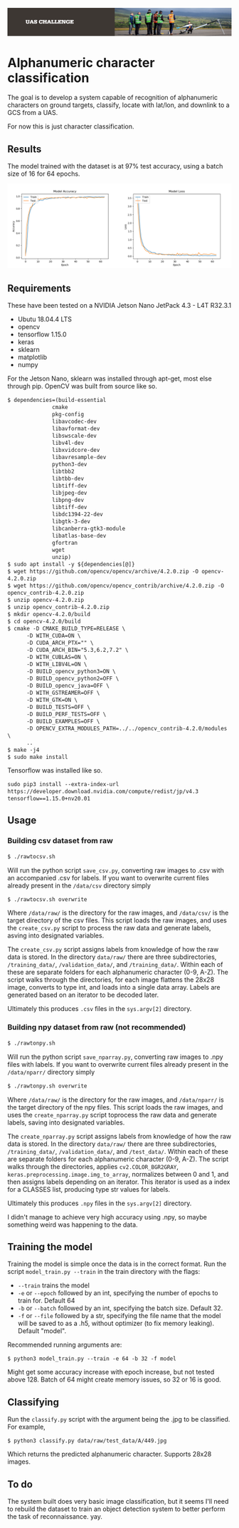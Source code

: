 <p align="center"><img src="https://raw.githubusercontent.com/whichtom/alphanum-classify/master/assets/banner.png"/></p>

# Alphanumeric character classification

The goal is to develop a system capable of recognition of alphanumeric characters on ground targets, classify, locate with lat/lon, and downlink to a GCS from a UAS.

For now this is just character classification.

## Results

The model trained with the dataset is at 97% test accuracy, using a batch size of 16 for 64 epochs.

<p align="center"><img src="https://raw.githubusercontent.com/whichtom/alphanum-classify/master/assets/accuracy-loss.png"/></p>

## Requirements

These have been tested on a NVIDIA Jetson Nano JetPack 4.3 - L4T R32.3.1

* Ubutu 18.04.4 LTS
* opencv
* tensorflow 1.15.0
* keras
* sklearn
* matplotlib
* numpy

For the Jetson Nano, sklearn was installed through apt-get, most else through pip. OpenCV was built from source like so.

```
$ dependencies=(build-essential
              cmake
              pkg-config
              libavcodec-dev
              libavformat-dev
              libswscale-dev
              libv4l-dev
              libxvidcore-dev
              libavresample-dev
              python3-dev
              libtbb2
              libtbb-dev
              libtiff-dev
              libjpeg-dev
              libpng-dev
              libtiff-dev
              libdc1394-22-dev
              libgtk-3-dev
              libcanberra-gtk3-module
              libatlas-base-dev
              gfortran
              wget
              unzip)
$ sudo apt install -y ${dependencies[@]}
$ wget https://github.com/opencv/opencv/archive/4.2.0.zip -O opencv-4.2.0.zip
$ wget https://github.com/opencv/opencv_contrib/archive/4.2.0.zip -O opencv_contrib-4.2.0.zip
$ unzip opencv-4.2.0.zip 
$ unzip opencv_contrib-4.2.0.zip
$ mkdir opencv-4.2.0/build 
$ cd opencv-4.2.0/build
$ cmake -D CMAKE_BUILD_TYPE=RELEASE \
      -D WITH_CUDA=ON \
      -D CUDA_ARCH_PTX="" \
      -D CUDA_ARCH_BIN="5.3,6.2,7.2" \
      -D WITH_CUBLAS=ON \
      -D WITH_LIBV4L=ON \
      -D BUILD_opencv_python3=ON \
      -D BUILD_opencv_python2=OFF \
      -D BUILD_opencv_java=OFF \
      -D WITH_GSTREAMER=OFF \
      -D WITH_GTK=ON \
      -D BUILD_TESTS=OFF \
      -D BUILD_PERF_TESTS=OFF \
      -D BUILD_EXAMPLES=OFF \
      -D OPENCV_EXTRA_MODULES_PATH=../../opencv_contrib-4.2.0/modules \
      ..
$ make -j4
$ sudo make install
``` 

Tensorflow was installed like so.
```
sudo pip3 install --extra-index-url https://developer.download.nvidia.com/compute/redist/jp/v4.3 tensorflow==1.15.0+nv20.01
```

## Usage

### Building csv dataset from raw

```bash
$ ./rawtocsv.sh
```
Will run the python script `save_csv.py`, converting raw images to .csv with an accompanied .csv for labels. If you want to overwrite current files already present in the `/data/csv` directory simply
```bash
$ ./rawtocsv.sh overwrite
```

Where `/data/raw/` is the directory for the raw images, and `/data/csv/` is the target directory of the csv files. This script loads the raw images, and uses the `create_csv.py` script to process the raw data and generate labels, asving into designated variables.

The `create_csv.py` script assigns labels from knowledge of how the raw data is stored. In the directory `data/raw/` there are three subdirectories, `/training_data/`, `/validation_data/`, and `/training_data/`. Within each of these are separate folders for each alphanumeric character (0-9, A-Z). The script walks through the directories, for each image flattens the 28x28 image, converts to type int, and loads into a single data array. Labels are generated based on an iterator to be decoded later.

Ultimately this produces `.csv` files in the `sys.argv[2]` directory.

### Building npy dataset from raw (not recommended)

```bash
$ ./rawtonpy.sh
```
Will run the python script `save_nparray.py`, converting raw images to .npy files with labels. If you want to overwrite current files already present in the `/data/nparr/` directory simply
```bash
$ ./rawtonpy.sh overwrite
```

Where `/data/raw/` is the directory for the raw images, and `/data/nparr/` is the target directory of the npy files. This script loads the raw images, and uses the `create_nparray.py` script toprocess the raw data and generate labels, saving into designated variables.

The `create_nparray.py` script assigns labels from knowledge of how the raw data is stored. In the directory `data/raw/` there are three subdirectories, `/training_data/`, `/validation_data/`, and `/test_data/`. Within each of these are separate folders for each alphanumeric character (0-9, A-Z). The script walks through the directories, applies `cv2.COLOR_BGR2GRAY`, `keras.preprocessing.image.img_to_array`, normalizes between 0 and 1, and then assigns labels depending on an iterator. This iterator is used as a index for a CLASSES list, producing type str values for labels.

Ultimately this produces `.npy` files in the `sys.argv[2]` directory.

I didn't manage to achieve very high accuracy using .npy, so maybe something weird was happening to the data. 

## Training the model

Training the model is simple once the data is in the correct format. Run the script `model_train.py --train` in the train directory with the flags:
* `--train` trains the model
* `-e` or `--epoch` followed by an int, specifying the number of epochs to train for. Default 64
* `-b` or `--batch` followed by an int, specifying the batch size. Default 32.
* `-f` or `--file` followed by a str, specifying the file name that the model will be saved to as a .h5, without optimizer (to fix memory leaking). Default "model".

Recommended running arguments are:

```
$ python3 model_train.py --train -e 64 -b 32 -f model
```

Might get some accuracy increase with epoch increase, but not tested above 128. Batch of 64 might create memory issues, so 32 or 16 is good.

## Classifying

Run the `classify.py` script with the argument being the .jpg to be classified. For example,

```
$ python3 classify.py data/raw/test_data/A/449.jpg
```
Which returns the predicted alphanumeric character. Supports 28x28 images.

## To do

The system built does very basic image classification, but it seems I'll need to rebuild the dataset to train an object detection system to better perform the task of reconnaissance. yay.
